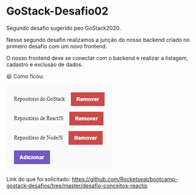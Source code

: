 # GoStack-Desafio02


Segundo desafio sugerido peo GoStack2020.

Nesse segundo desafio realizamos a junção do nosso backend criado no primeiro desafio com um novo frontend.

O nosso frontend deve se conectar com o backend e realizar a listagem, cadastro e exclusão de dados.

:smiley: Como ficou: 

<img src="./tela.PNG">

Link do que foi solicitado:
https://github.com/Rocketseat/bootcamp-gostack-desafios/tree/master/desafio-conceitos-reactjs
